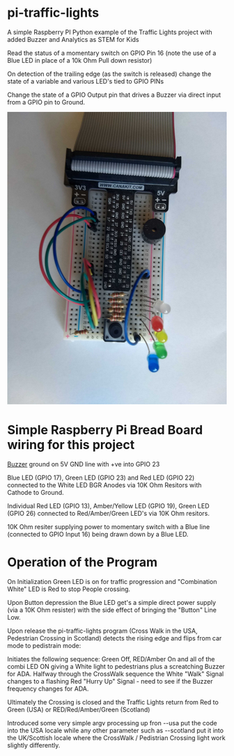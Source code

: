 # pi-traffic-lights
A simple Raspberry PI Python example of the Traffic Lights project with added Buzzer and Analytics as STEM for Kids

Read the status of a momentary switch on GPIO Pin 16 (note the use of a Blue LED in place of a 10k Ohm Pull down resistor)

On detection of the trailing edge (as the switch is released) change the state of a variable and various LED's tied to GPIO PINs

Change the state of a GPIO Output pin that drives a Buzzer via direct input from a GPIO pin to Ground.

![Alt text](https://github.com/MikeCoutts/pi-traffic-lights/blob/main/images/STEM-101-BreadBoard.jpg?raw=true "Traffic Lights")

# Simple Raspberry Pi Bread Board wiring for this project
[Buzzer](https://www.amazon.com/dp/B07S85WRSZ?psc=1&ref=ppx_yo2_dt_b_product_details) ground on 5V GND line with +ve into GPIO 23

Blue LED (GPIO 17), Green LED (GPIO 23) and Red LED (GPIO 22) connected to the White LED BGR Anodes via 10K Ohm Resitors with Cathode to Ground.

Individual Red LED (GPIO 13), Amber/Yellow LED (GPIO 19), Green LED (GPIO 26) connected to Red/Amber/Green LED's via 10K Ohm resitors.

10K Ohm resiter supplying power to momentary switch with a Blue line (connected to GPIO Input 16) being drawn down by a Blue LED.

# Operation of the Program
On Initialization Green LED is on for traffic progression and "Combination White" LED is Red to stop People crossing.

Upon Button depression the Blue LED get's a simple direct power supply (via a 10K Ohm resister) with the side effect of bringing the "Button" Line Low.

Upon release the pi-traffic-lights program (Cross Walk in the USA, Pedestrian Crossing in Scotland) detects the rising edge and flips from car mode to pedistrain mode:

Initiates the following sequence: Green Off, RED/Amber On and all of the combi LED ON giving a White light to pedestrians plus a screatching Buzzer for ADA. Halfway through the CrossWalk sequence the White "Walk" Signal changes to a flashing Red "Hurry Up" Signal - need to see if the Buzzer frequency changes for ADA.

Ultimately the Crossing is closed and the Traffic Lights return from Red to Green (USA) or RED/Red/Amber/Green (Scotland)

Introduced some very simple argv processing up fron --usa put the code into the USA locale while any other parameter such as --scotland put it into the UK/Scottish locale where the CrossWalk / Pedistrian Crossing light work slightly differently.
